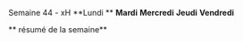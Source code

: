 Semaine 44 - xH
**Lundi **
**Mardi**
**Mercredi**
**Jeudi**
**Vendredi** 

** résumé de la semaine**
